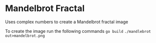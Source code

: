 # Mandelbrot Fractal
Uses complex numbers to create a Mandelbrot fractal image

To create the image run the following commands
`go build`
`./mandlebrot out>mandelbrot.png`
